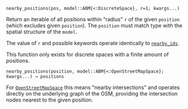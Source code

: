 ```
nearby_positions(pos, model::ABM{<:DiscreteSpace}, r=1; kwargs...)
```

Return an iterable of all positions within "radius" `r` of the given `position` (which excludes given `position`). The `position` must match type with the spatial structure of the `model`.

The value of `r` and possible keywords operate identically to [`nearby_ids`](@ref).

This function only exists for discrete spaces with a finite amount of positions.

```
nearby_positions(position, model::ABM{<:OpenStreetMapSpace}; kwargs...) → positions
```

For [`OpenStreetMapSpace`](@ref) this means "nearby intersections" and operates directly on the underlying graph of the OSM, providing the intersection nodes nearest to the given position.
